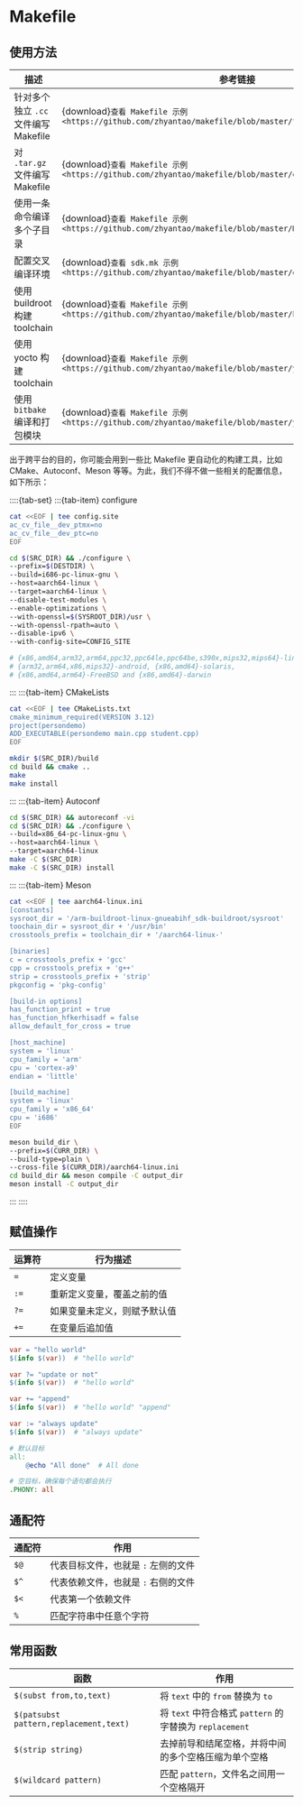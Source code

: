 # Makefile

## 使用方法

| 描述                                 | 参考链接                                                                                                    |
| ------------------------------------ | ----------------------------------------------------------------------------------------------------------- |
| 针对多个独立 `.cc` 文件编写 Makefile | {download}`查看 Makefile 示例 <https://github.com/zhyantao/makefile/blob/master/tests/Makefile>`            |
| 对 `.tar.gz` 文件编写 Makefile       | {download}`查看 Makefile 示例 <https://github.com/zhyantao/makefile/blob/master/gptp/Makefile>`             |
| 使用一条命令编译多个子目录           | {download}`查看 Makefile 示例 <https://github.com/zhyantao/makefile/blob/master/Makefile>`                  |
| 配置交叉编译环境                     | {download}`查看 sdk.mk 示例 <https://github.com/zhyantao/makefile/blob/master/gptp/sdk.mk>`                 |
| 使用 buildroot 构建 toolchain        | {download}`查看 Makefile 示例 <https://github.com/zhyantao/makefile/blob/master/buildroot/Makefile>`        |
| 使用 yocto 构建 toolchain            | {download}`查看 Makefile 示例 <https://github.com/zhyantao/makefile/blob/master/yocto/Makefile>`            |
| 使用 `bitbake` 编译和打包模块        | {download}`查看 Makefile 示例 <https://github.com/zhyantao/makefile/blob/master/yocto/bitbake/Makefile.in>` |

出于跨平台的目的，你可能会用到一些比 Makefile 更自动化的构建工具，比如 CMake、Autoconf、Meson 等等。为此，我们不得不做一些相关的配置信息，如下所示：

::::{tab-set}
:::{tab-item} configure

```bash
cat <<EOF | tee config.site
ac_cv_file__dev_ptmx=no
ac_cv_file__dev_ptc=no
EOF

cd $(SRC_DIR) && ./configure \
--prefix=$(DESTDIR) \
--build=i686-pc-linux-gnu \
--host=aarch64-linux \
--target=aarch64-linux \
--disable-test-modules \
--enable-optimizations \
--with-openssl=$(SYSROOT_DIR)/usr \
--with-openssl-rpath=auto \
--disable-ipv6 \
--with-config-site=CONFIG_SITE

# {x86,amd64,arm32,arm64,ppc32,ppc64le,ppc64be,s390x,mips32,mips64}-linux,
# {arm32,arm64,x86,mips32}-android, {x86,amd64}-solaris,
# {x86,amd64,arm64}-FreeBSD and {x86,amd64}-darwin
```

:::
:::{tab-item} CMakeLists

```bash
cat <<EOF | tee CMakeLists.txt
cmake_minimum_required(VERSION 3.12)
project(persondemo)
ADD_EXECUTABLE(persondemo main.cpp student.cpp)
EOF

mkdir $(SRC_DIR)/build
cd build && cmake ..
make
make install
```

:::
:::{tab-item} Autoconf

```bash
cd $(SRC_DIR) && autoreconf -vi
cd $(SRC_DIR) && ./configure \
--build=x86_64-pc-linux-gnu \
--host=aarch64-linux \
--target=aarch64-linux
make -C $(SRC_DIR)
make -C $(SRC_DIR) install
```

:::
:::{tab-item} Meson

```bash
cat <<EOF | tee aarch64-linux.ini
[constants]
sysroot_dir = '/arm-buildroot-linux-gnueabihf_sdk-buildroot/sysroot'
toochain_dir = sysroot_dir + '/usr/bin'
crosstools_prefix = toolchain_dir + '/aarch64-linux-'

[binaries]
c = crosstools_prefix + 'gcc'
cpp = crosstools_prefix + 'g++'
strip = crosstools_prefix + 'strip'
pkgconfig = 'pkg-config'

[build-in options]
has_function_print = true
has_function_hfkerhisadf = false
allow_default_for_cross = true

[host_machine]
system = 'linux'
cpu_family = 'arm'
cpu = 'cortex-a9'
endian = 'little'

[build_machine]
system = 'linux'
cpu_family = 'x86_64'
cpu = 'i686'
EOF

meson build_dir \
--prefix=$(CURR_DIR) \
--build-type=plain \
--cross-file $(CURR_DIR)/aarch64-linux.ini
cd build_dir && meson compile -C output_dir
meson install -C output_dir
```

:::
::::

## 赋值操作

| 运算符 | 行为描述                     |
| ------ | ---------------------------- |
| `=`    | 定义变量                     |
| `:=`   | 重新定义变量，覆盖之前的值   |
| `?=`   | 如果变量未定义，则赋予默认值 |
| `+=`   | 在变量后追加值               |

```makefile
var = "hello world"
$(info $(var))  # "hello world"

var ?= "update or not"
$(info $(var))  # "hello world"

var += "append"
$(info $(var))  # "hello world" "append"

var := "always update"
$(info $(var))  # "always update"

# 默认目标
all:
	@echo "All done"  # All done

# 空目标，确保每个语句都会执行
.PHONY: all
```

## 通配符

| 通配符 | 作用                                |
| ------ | ----------------------------------- |
| `$@`   | 代表目标文件，也就是 `:` 左侧的文件 |
| `$^`   | 代表依赖文件，也就是 `:` 右侧的文件 |
| `$<`   | 代表第一个依赖文件                  |
| `%`    | 匹配字符串中任意个字符              |

## 常用函数

| 函数                                   | 作用                                                    |
| -------------------------------------- | ------------------------------------------------------- |
| `$(subst from,to,text)`                | 将 `text` 中的 `from` 替换为 `to`                       |
| `$(patsubst pattern,replacement,text)` | 将 `text` 中符合格式 `pattern` 的字替换为 `replacement` |
| `$(strip string)`                      | 去掉前导和结尾空格，并将中间的多个空格压缩为单个空格    |
| `$(wildcard pattern)`                  | 匹配 `pattern`，文件名之间用一个空格隔开                |
